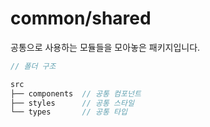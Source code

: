 # common/shared

공통으로 사용하는 모듈들을 모아놓은 패키지입니다.

```js
// 폴더 구조

src
├── components  // 공통 컴포넌트
├── styles      // 공통 스타일
└── types       // 공통 타입
```
